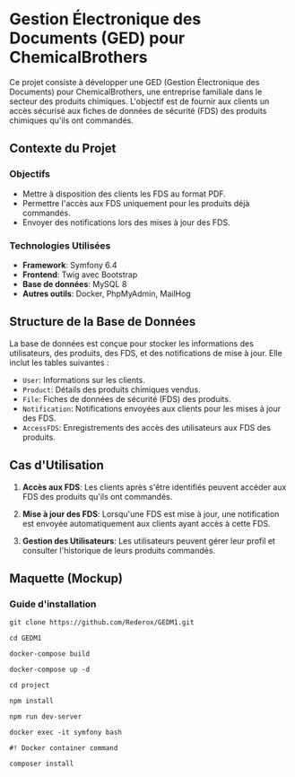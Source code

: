 # Gestion Électronique des Documents (GED) pour ChemicalBrothers

Ce projet consiste à développer une GED (Gestion Électronique des Documents) pour ChemicalBrothers, une entreprise familiale dans le secteur des produits chimiques. L'objectif est de fournir aux clients un accès sécurisé aux fiches de données de sécurité (FDS) des produits chimiques qu'ils ont commandés.

## Contexte du Projet

### Objectifs
- Mettre à disposition des clients les FDS au format PDF.
- Permettre l'accès aux FDS uniquement pour les produits déjà commandés.
- Envoyer des notifications lors des mises à jour des FDS.

### Technologies Utilisées
- **Framework**: Symfony 6.4
- **Frontend**: Twig avec Bootstrap
- **Base de données**: MySQL 8
- **Autres outils**: Docker, PhpMyAdmin, MailHog

## Structure de la Base de Données

La base de données est conçue pour stocker les informations des utilisateurs, des produits, des FDS, et des notifications de mise à jour. Elle inclut les tables suivantes :
- `User`: Informations sur les clients.
- `Product`: Détails des produits chimiques vendus.
- `File`: Fiches de données de sécurité (FDS) des produits.
- `Notification`: Notifications envoyées aux clients pour les mises à jour des FDS.
- `AccessFDS`: Enregistrements des accès des utilisateurs aux FDS des produits.

## Cas d'Utilisation

1. **Accès aux FDS**:
   Les clients après s'être identifiés peuvent accéder aux FDS des produits qu'ils ont commandés.

2. **Mise à jour des FDS**:
   Lorsqu'une FDS est mise à jour, une notification est envoyée automatiquement aux clients ayant accès à cette FDS.

3. **Gestion des Utilisateurs**:
   Les utilisateurs peuvent gérer leur profil et consulter l'historique de leurs produits commandés.

## Maquette (Mockup)

### Guide d'installation

```
git clone https://github.com/Rederox/GEDM1.git

cd GEDM1

docker-compose build

docker-compose up -d

cd project

npm install

npm run dev-server

docker exec -it symfony bash

#! Docker container command

composer install
```
